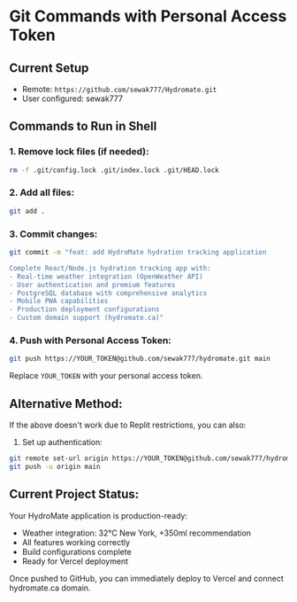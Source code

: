 # Git Commands with Personal Access Token

## Current Setup
- Remote: `https://github.com/sewak777/Hydromate.git`
- User configured: sewak777

## Commands to Run in Shell

### 1. Remove lock files (if needed):
```bash
rm -f .git/config.lock .git/index.lock .git/HEAD.lock
```

### 2. Add all files:
```bash
git add .
```

### 3. Commit changes:
```bash
git commit -m "feat: add HydroMate hydration tracking application

Complete React/Node.js hydration tracking app with:
- Real-time weather integration (OpenWeather API)
- User authentication and premium features
- PostgreSQL database with comprehensive analytics
- Mobile PWA capabilities
- Production deployment configurations
- Custom domain support (hydromate.ca)"
```

### 4. Push with Personal Access Token:
```bash
git push https://YOUR_TOKEN@github.com/sewak777/hydromate.git main
```

Replace `YOUR_TOKEN` with your personal access token.

## Alternative Method:
If the above doesn't work due to Replit restrictions, you can also:

1. Set up authentication:
```bash
git remote set-url origin https://YOUR_TOKEN@github.com/sewak777/hydromate.git
git push -u origin main
```

## Current Project Status:
Your HydroMate application is production-ready:
- Weather integration: 32°C New York, +350ml recommendation
- All features working correctly
- Build configurations complete
- Ready for Vercel deployment

Once pushed to GitHub, you can immediately deploy to Vercel and connect hydromate.ca domain.